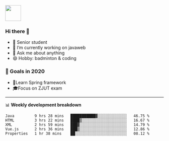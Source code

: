 <img src="https://github.com/egoist/egoist/raw/master/balloon.gif" width="50">

### Hi there 🐏

- 🌱 Senior student
- 🔭 I’m currently working on javaweb
- 💬 Ask me about anything
- 😄 Hobby: badminton & coding

### 🚀 Goals in 2020
+ 🍃Learn Spring framework
+ 🎓Focus on ZJUT exam
-------

📊 **Weekly development breakdown**
<!--START_SECTION:waka-->
```text
Java         9 hrs 28 mins   ███████████▓░░░░░░░░░░░░░   46.75 % 
HTML         3 hrs 22 mins   ████▒░░░░░░░░░░░░░░░░░░░░   16.67 % 
XML          2 hrs 59 mins   ███▓░░░░░░░░░░░░░░░░░░░░░   14.79 % 
Vue.js       2 hrs 36 mins   ███▒░░░░░░░░░░░░░░░░░░░░░   12.86 % 
Properties   1 hr 38 mins    ██░░░░░░░░░░░░░░░░░░░░░░░   08.12 % 
```
<!--END_SECTION:waka-->
